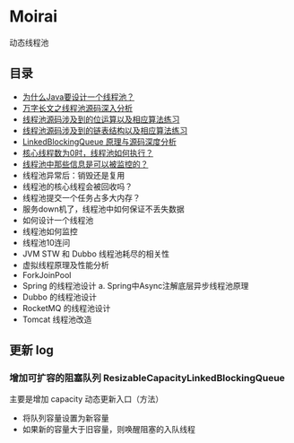 # Moirai
动态线程池

## 目录
+ [为什么Java要设计一个线程池？](https://github.com/PansonPanson/moirai/blob/main/doc/001_Java%E4%B8%BA%E4%BB%80%E4%B9%88%E8%A6%81%E8%AE%BE%E8%AE%A1%E7%BA%BF%E7%A8%8B%E6%B1%A0%EF%BC%9F.md)
+ [万字长文之线程池源码深入分析](https://github.com/PansonPanson/moirai/blob/main/doc/002_%E7%BA%BF%E7%A8%8B%E6%B1%A0%E6%BA%90%E7%A0%81%E6%B7%B1%E5%85%A5%E5%88%86%E6%9E%90.md)
+ [线程池源码涉及到的位运算以及相应算法练习](https://github.com/PansonPanson/moirai/blob/main/doc/%E7%BA%BF%E7%A8%8B%E6%B1%A0%E6%BA%90%E7%A0%81%E6%B6%89%E5%8F%8A%E5%88%B0%E7%9A%84%E4%BD%8D%E8%BF%90%E7%AE%97%E4%BB%A5%E5%8F%8A%E7%9B%B8%E5%BA%94%E7%AE%97%E6%B3%95%E7%BB%83%E4%B9%A0.md) 
+ [线程池源码涉及到的链表结构以及相应算法练习](https://github.com/PansonPanson/moirai/blob/main/doc/%E7%BA%BF%E7%A8%8B%E6%B1%A0%E6%BA%90%E7%A0%81%E6%B6%89%E5%8F%8A%E5%88%B0%E7%9A%84%E9%93%BE%E8%A1%A8%E7%BB%93%E6%9E%84%E4%BB%A5%E5%8F%8A%E7%9B%B8%E5%BA%94%E7%AE%97%E6%B3%95%E7%BB%83%E4%B9%A0.md)
+ [LinkedBlockingQueue 原理与源码深度分析](https://github.com/PansonPanson/moirai/blob/main/doc/LinkedBlockingQueue%20%E5%8E%9F%E7%90%86%E4%B8%8E%E6%BA%90%E7%A0%81%E6%B7%B1%E5%BA%A6%E5%88%86%E6%9E%90.md)
+ [核心线程数为0时，线程池如何执行？](https://github.com/PansonPanson/moirai/blob/main/doc/%E6%A0%B8%E5%BF%83%E7%BA%BF%E7%A8%8B%E6%95%B0%E4%B8%BA%200%20%E6%97%B6%EF%BC%8C%E7%BA%BF%E7%A8%8B%E6%B1%A0%E5%A6%82%E6%9E%9C%E6%89%A7%E8%A1%8C%E4%BB%BB%E5%8A%A1%EF%BC%9F.md) 
+ [线程池中那些信息是可以被监控的？](https://github.com/PansonPanson/moirai/blob/main/doc/%E7%BA%BF%E7%A8%8B%E6%B1%A0%E4%B8%AD%E5%93%AA%E4%BA%9B%E4%BF%A1%E6%81%AF%E6%98%AF%E5%8F%AF%E4%BB%A5%E8%A2%AB%E7%9B%91%E6%8E%A7%E7%9A%84%EF%BC%9F.md)
+ 线程池异常后：销毁还是复用 
+ 线程池的核心线程会被回收吗？ 
+ 线程池提交一个任务占多大内存？ 
+ 服务down机了，线程池中如何保证不丢失数据 
+ 如何设计一个线程池 
+ 线程池如何监控 
+ 线程池10连问 
+ JVM STW 和 Dubbo 线程池耗尽的相关性 
+ 虚拟线程原理及性能分析 
+ ForkJoinPool 
+ Spring 的线程池设计
    a. Spring中Async注解底层异步线程池原理 
+ Dubbo 的线程池设计 
+ RocketMQ 的线程池设计 
+ Tomcat 线程池改造

## 更新 log
### 增加可扩容的阻塞队列 ResizableCapacityLinkedBlockingQueue
主要是增加 capacity 动态更新入口（方法）
+ 将队列容量设置为新容量
+ 如果新的容量大于旧容量，则唤醒阻塞的入队线程

